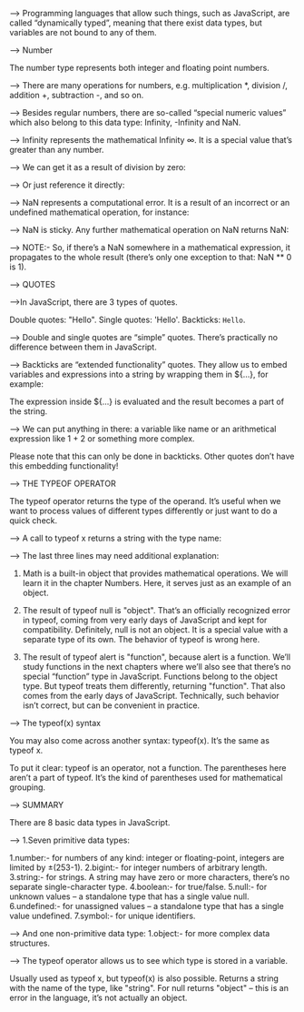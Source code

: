 --> Programming languages that allow such things, such as JavaScript, 
are called “dynamically typed”, meaning that there exist data types, 
but variables are not bound to any of them.

--> Number

<script>
let n = 123;
n = 12.345;//no error
</script>
The number type represents both integer and floating point numbers.

--> There are many operations for numbers, e.g. multiplication *, division /, addition +, subtraction -, and so on.

--> Besides regular numbers, there are so-called “special numeric values” which also belong to this data 
type: Infinity, -Infinity and NaN.

--> Infinity represents the mathematical Infinity ∞. It is a special value that’s greater than any number.

--> We can get it as a result of division by zero:
<script>alert( 1 / 0 ); // Infinity</script>

--> Or just reference it directly:
<script>alert( Infinity ); // Infinity</script>

--> NaN represents a computational error. It is a result of an incorrect or an undefined mathematical operation, for instance:
<script>alert( "not a number" / 2 ); // NaN, such division is erroneous</script>

--> NaN is sticky. Any further mathematical operation on NaN returns NaN:
<script>
alert( NaN + 1 ); // NaN
alert( 3 * NaN ); // NaN
alert( "not a number" / 2 - 1 ); // NaN
</script>

--> NOTE:- So, if there’s a NaN somewhere in a mathematical expression, it propagates to
the whole result (there’s only one exception to that: NaN ** 0 is 1).




--> QUOTES  

-->In JavaScript, there are 3 types of quotes.

Double quotes: "Hello".
Single quotes: 'Hello'.
Backticks: `Hello`.

--> Double and single quotes are “simple” quotes. There’s practically no difference between them in JavaScript.

--> Backticks are “extended functionality” quotes. They allow us to embed 
variables and expressions into a string by wrapping them in ${…}, for example:

<script>
let name = "John";
// embed a variable
alert( `Hello, ${name}!` ); // Hello, John!
// embed an expression
alert( `the result is ${1 + 2}` ); // the result is 3
</script>

The expression inside ${…} is evaluated and the result becomes a part of the string.

--> We can put anything in there: a variable like name or an arithmetical expression 
like 1 + 2 or something more complex.

Please note that this can only be done in backticks.
Other quotes don’t have this embedding functionality!

<script>alert( "the result is ${1 + 2}" ); // the result is ${1 + 2} (double quotes do nothing)</script>


--> THE TYPEOF OPERATOR 

The typeof operator returns the type of the operand. 
It’s useful when we want to process values of different types differently 
or just want to do a quick check.

--> A call to typeof x returns a string with the type name:
<script>
typeof undefined // "undefined"
typeof 0 // "number"
typeof 10n // "bigint"
typeof true // "boolean"
typeof "foo" // "string"
typeof Symbol("id") // "symbol"
typeof Math // "object"  (1)
typeof null // "object"  (2)
typeof alert // "function"  (3)
</script>

--> The last three lines may need additional explanation:

1. Math is a built-in object that provides mathematical operations. We will learn it in the chapter Numbers.
 Here, it serves just as an example of an object.

2. The result of typeof null is "object". That’s an officially recognized error in typeof, 
coming from very early days of JavaScript and kept for compatibility. Definitely, null is not an object.
It is a special value with a separate type of its own. The behavior of typeof is wrong here.

3. The result of typeof alert is "function", because alert is a function. We’ll study functions in the next chapters where we’ll also see that there’s no special “function” type in JavaScript. Functions belong to the object type. But typeof treats them differently, returning "function". That also comes from the early days of JavaScript. Technically, such behavior isn’t correct, but can be convenient in practice.

--> The typeof(x) syntax

You may also come across another syntax: typeof(x). It’s the same as typeof x.

To put it clear: typeof is an operator, not a function. The parentheses here aren’t a part of typeof. 
It’s the kind of parentheses used for mathematical grouping.



--> SUMMARY

There are 8 basic data types in JavaScript.

--> 1.Seven primitive data types:

1.number:- for numbers of any kind: integer or floating-point, integers are limited by ±(253-1).
2.bigint:- for integer numbers of arbitrary length.
3.string:- for strings. A string may have zero or more characters, there’s no separate single-character type.
4.boolean:- for true/false.
5.null:- for unknown values – a standalone type that has a single value null.
6.undefined:- for unassigned values – a standalone type that has a single value undefined.
7.symbol:- for unique identifiers.

--> And one non-primitive data type:
1.object:- for more complex data structures.

--> The typeof operator allows us to see which type is stored in a variable.

Usually used as typeof x, but typeof(x) is also possible.
Returns a string with the name of the type, like "string".
For null returns "object" – this is an error in the language, it’s not actually an object.
